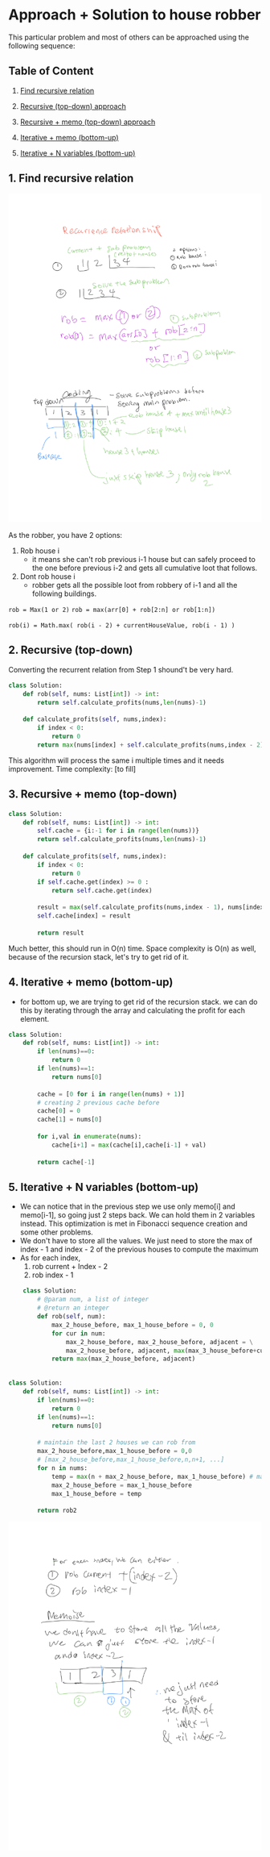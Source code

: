 # Approach + Solution to house robber

This particular problem and most of others can be approached using the following sequence:

## Table of Content

1. [Find recursive relation](#find-recursive-relation)

1. [Recursive (top-down) approach](#recursive-top-down-approach)

1. [Recursive + memo (top-down) approach](#recursive-memo-top-down-approach)

1. [Iterative + memo (bottom-up)](#iterative-memo-bottom-up)

1. [Iterative + N variables (bottom-up)](#iterative-n-variables-bottom-up)

## 1. Find recursive relation

![alt text](../assets/recurrence_robber.png "Recursive Relation")

As the robber, you have 2 options:

1. Rob house i
   - it means she can't rob previous i-1 house but can safely proceed to the one before previous i-2 and gets all cumulative loot that follows.
2. Dont rob house i
   - robber gets all the possible loot from robbery of i-1 and all the following buildings.

`rob = Max(1 or 2)`
`rob = max(arr[0] + rob[2:n] or rob[1:n])`

`rob(i) = Math.max( rob(i - 2) + currentHouseValue, rob(i - 1) )`

## 2. Recursive (top-down)

Converting the recurrent relation from Step 1 shound't be very hard.

```python
class Solution:
    def rob(self, nums: List[int]) -> int:
        return self.calculate_profits(nums,len(nums)-1)

    def calculate_profits(self, nums,index):
        if index < 0:
            return 0
        return max(nums[index] + self.calculate_profits(nums,index - 2), self.calculate_profits(nums,index-1))

```

This algorithm will process the same i multiple times and it needs improvement. Time complexity: [to fill]

## 3. Recursive + memo (top-down)

```python
class Solution:
    def rob(self, nums: List[int]) -> int:
        self.cache = {i:-1 for i in range(len(nums))}
        return self.calculate_profits(nums,len(nums)-1)

    def calculate_profits(self, nums,index):
        if index < 0:
            return 0
        if self.cache.get(index) >= 0 :
            return self.cache.get(index)

        result = max(self.calculate_profits(nums,index - 1), nums[index] + self.calculate_profits(nums,index - 2))
        self.cache[index] = result

        return result
```

Much better, this should run in O(n) time. Space complexity is O(n) as well, because of the recursion stack, let's try to get rid of it.

## 4. Iterative + memo (bottom-up)

- for bottom up, we are trying to get rid of the recursion stack. we can do this by iterating through the array and calculating the profit for each element.

```python
class Solution:
    def rob(self, nums: List[int]) -> int:
        if len(nums)==0:
            return 0
        if len(nums)==1:
            return nums[0]

        cache = [0 for i in range(len(nums) + 1)]
        # creating 2 previous cache before
        cache[0] = 0
        cache[1] = nums[0]

        for i,val in enumerate(nums):
            cache[i+1] = max(cache[i],cache[i-1] + val)

        return cache[-1]

```

## 5. Iterative + N variables (bottom-up)

- We can notice that in the previous step we use only memo[i] and memo[i-1], so going just 2 steps back. We can hold them in 2 variables instead. This optimization is met in Fibonacci sequence creation and some other problems.
- We don't have to store all the values. We just need to store the max of index - 1 and index - 2 of the previous houses to compute the maximum
- As for each index,
  1. rob current + Index - 2
  1. rob index - 1

```python
    class Solution:
        # @param num, a list of integer
        # @return an integer
        def rob(self, num):
            max_2_house_before, max_1_house_before = 0, 0
            for cur in num:
                max_2_house_before, max_2_house_before, adjacent = \
                max_2_house_before, adjacent, max(max_3_house_before+cur, max_2_house_before+cur)
            return max(max_2_house_before, adjacent)

```

```python

class Solution:
    def rob(self, nums: List[int]) -> int:
        if len(nums)==0:
            return 0
        if len(nums)==1:
            return nums[0]

        # maintain the last 2 houses we can rob from
        max_2_house_before,max_1_house_before = 0,0
        # [max_2_house_before,max_1_house_before,n,n+1, ...]
        for n in nums:
            temp = max(n + max_2_house_before, max_1_house_before) # max money we can rob up til now
            max_2_house_before = max_1_house_before
            max_1_house_before = temp

        return rob2
```

![alt text](../assets/rr_memo.png "memo Relation")
